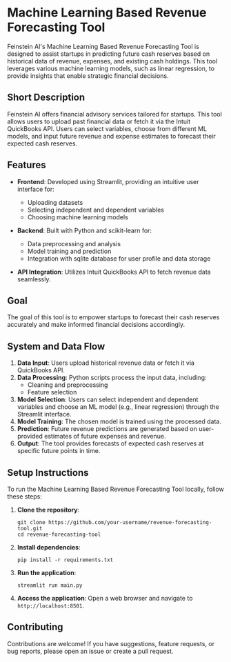 # Machine Learning Based Revenue Forecasting Tool

Feinstein AI's Machine Learning Based Revenue Forecasting Tool is designed to assist startups in predicting future cash reserves based on historical data of revenue, expenses, and existing cash holdings. This tool leverages various machine learning models, such as linear regression, to provide insights that enable strategic financial decisions.

## Short Description

Feinstein AI offers financial advisory services tailored for startups. This tool allows users to upload past financial data or fetch it via the Intuit QuickBooks API. Users can select variables, choose from different ML models, and input future revenue and expense estimates to forecast their expected cash reserves.

## Features

- **Frontend**: Developed using Streamlit, providing an intuitive user interface for:
  - Uploading datasets
  - Selecting independent and dependent variables
  - Choosing machine learning models

- **Backend**: Built with Python and scikit-learn for:
  - Data preprocessing and analysis
  - Model training and prediction
  - Integration with sqlite database for user profile and data storage

- **API Integration**: Utilizes Intuit QuickBooks API to fetch revenue data seamlessly.

## Goal

The goal of this tool is to empower startups to forecast their cash reserves accurately and make informed financial decisions accordingly.

## System and Data Flow

1. **Data Input**: Users upload historical revenue data or fetch it via QuickBooks API.
2. **Data Processing**: Python scripts process the input data, including:
   - Cleaning and preprocessing
   - Feature selection
3. **Model Selection**: Users can select independent and dependent variables and choose an ML model (e.g., linear regression) through the Streamlit interface.
4. **Model Training**: The chosen model is trained using the processed data.
5. **Prediction**: Future revenue predictions are generated based on user-provided estimates of future expenses and revenue.
6. **Output**: The tool provides forecasts of expected cash reserves at specific future points in time.

## Setup Instructions

To run the Machine Learning Based Revenue Forecasting Tool locally, follow these steps:

1. **Clone the repository**:
   ```
   git clone https://github.com/your-username/revenue-forecasting-tool.git
   cd revenue-forecasting-tool
   ```

2. **Install dependencies**:
   ```
   pip install -r requirements.txt
   ```

3. **Run the application**:
   ```
   streamlit run main.py
   ```

4. **Access the application**:
   Open a web browser and navigate to `http://localhost:8501`.

## Contributing

Contributions are welcome! If you have suggestions, feature requests, or bug reports, please open an issue or create a pull request.
